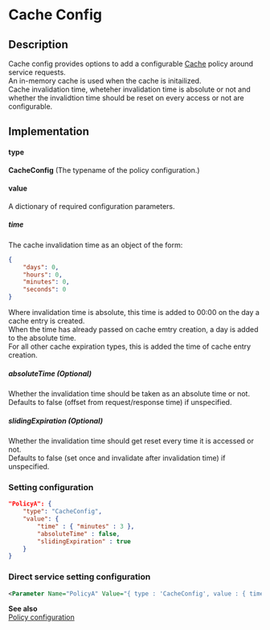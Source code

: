 # Cache Config

## Description
Cache config provides options to add a configurable [Cache](https://github.com/App-vNext/Polly/wiki/Cache) policy around service requests.<br/>
An in-memory cache is used when the cache is initailized.<br/>
Cache invalidation time, wheteher invalidation time is absolute or not and whether the invalidtion time should be reset on every access or not are configurable.

## Implementation
#### type
__CacheConfig__ (The typename of the policy configuration.)

#### value
A dictionary of required configuration parameters.

##### time
The cache invalidation time as an object of the form:
```json
{
    "days": 0,
    "hours": 0,
    "minutes": 0,
    "seconds": 0
}
```
Where invalidation time is absolute, this time is added to 00:00 on the day a cache entry is created.<br/>
When the time has already passed on cache emtry creation, a day is added to the absolute time.<br/>
For all other cache expiration types, this is added the time of cache entry creation.<br/>

##### absoluteTime (Optional)
Whether the invalidation time should be taken as an absolute time or not.<br/>
Defaults to false (offset from request/response time) if unspecified.

##### slidingExpiration (Optional)
Whether the invalidation time should get reset every time it is accessed or not.<br/>
Defaults to false (set once and invalidate after invalidation time) if unspecified.

### Setting configuration
```json
"PolicyA": {
    "type": "CacheConfig",
    "value": {
        "time" : { "minutes" : 3 },
        "absoluteTime" : false,
        "slidingExpiration" : true
    }
}
```

### Direct service setting configuration
```xml
<Parameter Name="PolicyA" Value="{ type : 'CacheConfig', value : { time : { minutes : 3 }, slidingExpiration : true } }" />
```

__See also__<br/>
[Policy configuration](./Policy.md)